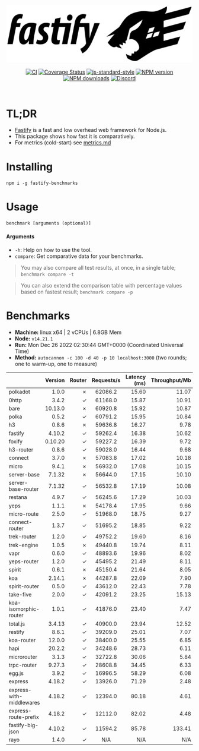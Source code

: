 <div align="center">
  <img src="https://github.com/fastify/graphics/raw/HEAD/fastify-landscape-outlined.svg" width="650" height="auto"/>
</div>

<div align="center">

[![CI](https://github.com/fastify/fastify/workflows/ci/badge.svg)](https://github.com/fastify/fastify/actions/workflows/ci.yml)
[![Coverage Status](https://coveralls.io/repos/github/fastify/fastify/badge.svg?branch=master)](https://coveralls.io/github/fastify/fastify?branch=master)
[![js-standard-style](https://img.shields.io/badge/code%20style-standard-brightgreen.svg?style=flat)](http://standardjs.com/)
[![NPM version](https://img.shields.io/npm/v/fastify.svg?style=flat)](https://www.npmjs.com/package/fastify)
[![NPM downloads](https://img.shields.io/npm/dm/fastify.svg?style=flat)](https://www.npmjs.com/package/fastify) [![Discord](https://img.shields.io/discord/725613461949906985)](https://discord.gg/fastify)

</div>
<br />

# TL;DR

* [Fastify](https://github.com/fastify/fastify) is a fast and low overhead web framework for Node.js.
* This package shows how fast it is comparatively.
* For metrics (cold-start) see [metrics.md](./METRICS.md)

# Installing

```
npm i -g fastify-benchmarks
```

# Usage

```
benchmark [arguments (optional)]
```

#### Arguments

* `-h`: Help on how to use the tool.
* `compare`: Get comparative data for your benchmarks.

> You may also compare all test results, at once, in a single table; `benchmark compare -t`

> You can also extend the comparison table with percentage values based on fastest result; `benchmark compare -p`
# Benchmarks

* __Machine:__ linux x64 | 2 vCPUs | 6.8GB Mem
* __Node:__ `v14.21.1`
* __Run:__ Mon Dec 26 2022 02:30:44 GMT+0000 (Coordinated Universal Time)
* __Method:__ `autocannon -c 100 -d 40 -p 10 localhost:3000` (two rounds; one to warm-up, one to measure)

|                          | Version | Router | Requests/s | Latency (ms) | Throughput/Mb |
| :--                      | --:     | --:    | :-:        | --:          | --:           |
| polkadot                 | 1.0.0   | ✗      | 62086.2    | 15.60        | 11.07         |
| 0http                    | 3.4.2   | ✓      | 61168.0    | 15.87        | 10.91         |
| bare                     | 10.13.0 | ✗      | 60920.8    | 15.92        | 10.87         |
| polka                    | 0.5.2   | ✓      | 60791.2    | 15.95        | 10.84         |
| h3                       | 0.8.6   | ✗      | 59636.8    | 16.27        | 9.78          |
| fastify                  | 4.10.2  | ✓      | 59262.4    | 16.38        | 10.62         |
| foxify                   | 0.10.20 | ✓      | 59227.2    | 16.39        | 9.72          |
| h3-router                | 0.8.6   | ✓      | 59028.0    | 16.44        | 9.68          |
| connect                  | 3.7.0   | ✗      | 57083.8    | 17.02        | 10.18         |
| micro                    | 9.4.1   | ✗      | 56932.0    | 17.08        | 10.15         |
| server-base              | 7.1.32  | ✗      | 56644.0    | 17.15        | 10.10         |
| server-base-router       | 7.1.32  | ✓      | 56532.8    | 17.19        | 10.08         |
| restana                  | 4.9.7   | ✓      | 56245.6    | 17.29        | 10.03         |
| yeps                     | 1.1.1   | ✗      | 54178.4    | 17.95        | 9.66          |
| micro-route              | 2.5.0   | ✓      | 51968.0    | 18.75        | 9.27          |
| connect-router           | 1.3.7   | ✓      | 51695.2    | 18.85        | 9.22          |
| trek-router              | 1.2.0   | ✓      | 49752.2    | 19.60        | 8.16          |
| trek-engine              | 1.0.5   | ✗      | 49440.8    | 19.74        | 8.11          |
| vapr                     | 0.6.0   | ✓      | 48893.6    | 19.96        | 8.02          |
| yeps-router              | 1.2.0   | ✓      | 45495.2    | 21.49        | 8.11          |
| spirit                   | 0.6.1   | ✗      | 45150.4    | 21.64        | 8.05          |
| koa                      | 2.14.1  | ✗      | 44287.8    | 22.09        | 7.90          |
| spirit-router            | 0.5.0   | ✓      | 43612.0    | 22.43        | 7.78          |
| take-five                | 2.0.0   | ✓      | 42091.2    | 23.25        | 15.13         |
| koa-isomorphic-router    | 1.0.1   | ✓      | 41876.0    | 23.40        | 7.47          |
| total.js                 | 3.4.13  | ✓      | 40900.0    | 23.94        | 12.52         |
| restify                  | 8.6.1   | ✓      | 39209.0    | 25.01        | 7.07          |
| koa-router               | 12.0.0  | ✓      | 38400.0    | 25.55        | 6.85          |
| hapi                     | 20.2.2  | ✓      | 34248.6    | 28.73        | 6.11          |
| microrouter              | 3.1.3   | ✓      | 32722.8    | 30.06        | 5.84          |
| trpc-router              | 9.27.3  | ✓      | 28608.8    | 34.45        | 6.33          |
| egg.js                   | 3.9.2   | ✓      | 16996.5    | 58.29        | 6.08          |
| express                  | 4.18.2  | ✓      | 13926.0    | 71.29        | 2.48          |
| express-with-middlewares | 4.18.2  | ✓      | 12394.0    | 80.18        | 4.61          |
| express-route-prefix     | 4.18.2  | ✓      | 12112.0    | 82.02        | 4.48          |
| fastify-big-json         | 4.10.2  | ✓      | 11594.2    | 85.78        | 133.41        |
| rayo                     | 1.4.0   | ✓      | N/A        | N/A          | N/A           |
